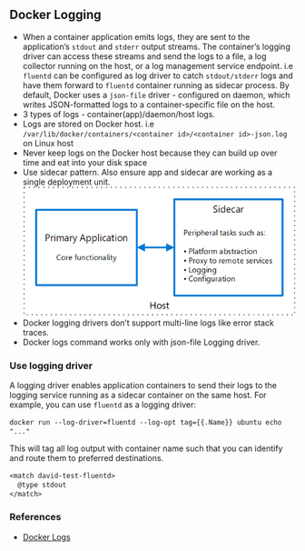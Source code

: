 ## Docker Logging

- When a container application emits logs, they are sent to the application’s `stdout` and `stderr` output streams. The container’s logging driver can access these streams and send the logs to a file, a log collector running on the host, or a log management service endpoint. i.e `fluentd` can be configured as log driver to catch `stdout/stderr` logs and have them forward to `fluentd` container running as sidecar process. By default, Docker uses a `json-file` driver - configured on daemon, which writes JSON-formatted logs to a container-specific file on the host.
- 3 types of logs - container(app)/daemon/host logs.
- Logs are stored on Docker host. i.e `/var/lib/docker/containers/<container id>/<container id>-json.log` on Linux host
- Never keep logs on the Docker host because they can build up over time and eat into your disk space
- Use sidecar pattern. Also ensure app and sidecar are working as a single deployment unit.
![sidecar](./sidecar.png)
- Docker logging drivers don’t support multi-line logs like error stack traces.
- Docker logs command works only with json-file Logging driver.

### Use logging driver

A logging driver enables application containers to send their logs to the logging service running as a sidecar container on the same host. For example, you can use `fluentd` as a logging driver:

```shell
docker run --log-driver=fluentd --log-opt tag={{.Name}} ubuntu echo "..."
```
This will tag all log output with container name such that you can identify and route them to preferred destinations.

```config
<match david-test-fluentd>
  @type stdout
</match>
```

### References

- [Docker Logs](https://sematext.com/guides/docker-logs/)
